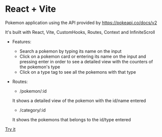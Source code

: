 # React + Vite

Pokemon application using the API provided by https://pokeapi.co/docs/v2

It's built with React, Vite, CustomHooks, Routes, Context and InfiniteScroll

- Features:

  - Search a pokemon by typing its name on the input
  - Click on a pokemon card or entering its name on the input and pressing enter in order to see a detailed view with the counters of the pokemon's type
  - Click on a type tag to see all the pokemons with that type

- Routes:

  - /pokemon/:id

  It shows a detailed view of the pokemon with the id/name entered

  - /category/:id

  It shows the pokemons that belongs to the id/type entered

[Try it](https://661a20c22a203250d3a4b150--brilliant-melba-d6be24.netlify.app/)
